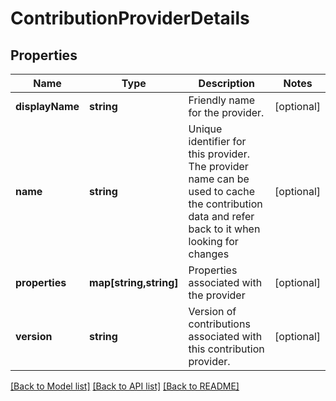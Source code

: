 # ContributionProviderDetails

## Properties
Name | Type | Description | Notes
------------ | ------------- | ------------- | -------------
**displayName** | **string** | Friendly name for the provider. | [optional] 
**name** | **string** | Unique identifier for this provider. The provider name can be used to cache the contribution data and refer back to it when looking for changes | [optional] 
**properties** | **map[string,string]** | Properties associated with the provider | [optional] 
**version** | **string** | Version of contributions associated with this contribution provider. | [optional] 

[[Back to Model list]](../README.md#documentation-for-models) [[Back to API list]](../README.md#documentation-for-api-endpoints) [[Back to README]](../README.md)


